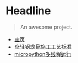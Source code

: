 # Headline

> An awesome project.

* [主页](/)
* [全轻钢龙骨施工工艺标准](/Content/gao-duan-jing-zhuang-xiang-mu-quan-qing-gang-l.md)
* [micropython多线程运行](Content/micropythonduo-xian-cheng-yun-xing.md)